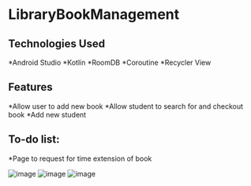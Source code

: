 # LibraryBookManagement

## Technologies Used
*Android Studio
*Kotlin
*RoomDB
*Coroutine
*Recycler View

## Features

*Allow user to add new book
*Allow student to search for and checkout book
*Add new student

## To-do list:

*Page to request for time extension of book

![image](https://user-images.githubusercontent.com/31942533/173633446-f7ff8605-f01f-46af-90b9-728bb9c2692e.png)
![image](https://user-images.githubusercontent.com/31942533/173633504-0283279d-11da-411e-b7aa-df8304372b15.png)
![image](https://user-images.githubusercontent.com/31942533/173633610-bd32801b-3fa8-4a9b-a79c-6eb202b9db57.png)

